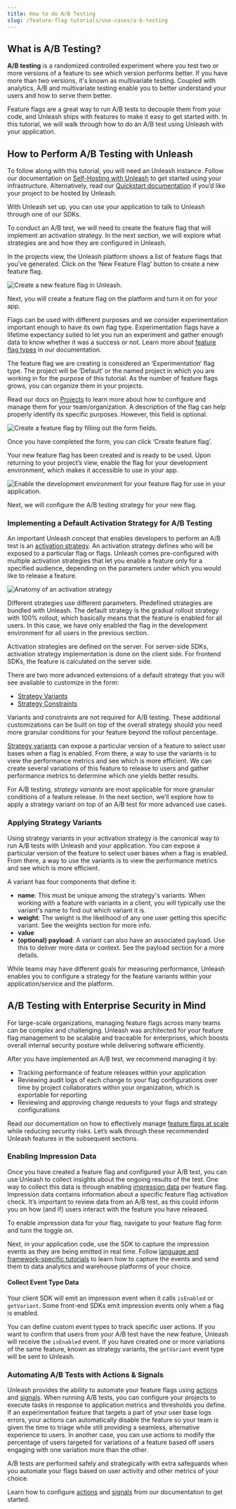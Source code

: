 ```yaml
---
title: How to do A/B Testing
slug: /feature-flag-tutorials/use-cases/a-b-testing
---
```


## What is A/B Testing?

**A/B testing** is a randomized controlled experiment where you test two or more versions of a feature to see which version performs better. If you have more than two versions, it's known as multivariate testing. Coupled with analytics, A/B and multivariate testing enable you to better understand your users and how to serve them better.

Feature flags are a great way to run A/B tests to decouple them from your code, and Unleash ships with features to make it easy to get started with. In this tutorial, we will walk through how to do an A/B test using Unleash with your application.

## How to Perform A/B Testing with Unleash

To follow along with this tutorial, you will need an Unleash instance. Follow our documentation on [Self-Hosting with Unleash](/using-unleash/deploy/getting-started) to get started using your infrastructure. Alternatively, read our [Quickstart documentation](/quickstart) if you’d like your project to be hosted by Unleash.

With Unleash set up, you can use your application to talk to Unleash through one of our SDKs.

To conduct an A/B test, we will need to create the feature flag that will implement an activation strategy. In the next section, we will explore what strategies are and how they are configured in Unleash.

In the projects view, the Unleash platform shows a list of feature flags that you’ve generated. Click on the ‘New Feature Flag' button to create a new feature flag.

![Create a new feature flag in Unleash.](/img/react-tutorial-create-new-flag.png)

Next, you will create a feature flag on the platform and turn it on for your app.

Flags can be used with different purposes and we consider experimentation important enough to have its own flag type. Experimentation flags have a lifetime expectancy suited to let you run an experiment and gather enough data to know whether it was a success or not. Learn more about [feature flag types](/reference/feature-toggle-types) in our documentation.

The feature flag we are creating is considered an ‘Experimentation’ flag type. The project will be ‘Default’ or the named project in which you are working in for the purpose of this tutorial. As the number of feature flags grows, you can organize them in your projects.

Read our docs on [Projects](/reference/projects) to learn more about how to configure and manage them for your team/organization. A description of the flag can help properly identify its specific purposes. However, this field is optional.

![Create a feature flag by filling out the form fields.](/img/react-tutorial-create-flag-form.png)

Once you have completed the form, you can click ‘Create feature flag’.

Your new feature flag has been created and is ready to be used. Upon returning to your project’s view, enable the flag for your development environment, which makes it accessible to use in your app.

![Enable the development environment for your feature flag for use in your application.](/img/tutorial-enable-dev-env.png)

Next, we will configure the A/B testing strategy for your new flag.

### Implementing a Default Activation Strategy for A/B Testing

An important Unleash concept that enables developers to perform an A/B test is an [activation strategy](/reference/activation-strategies). An activation strategy defines who will be exposed to a particular flag or flags. Unleash comes pre-configured with multiple activation strategies that let you enable a feature only for a specified audience, depending on the parameters under which you would like to release a feature.

![Anatomy of an activation strategy](/img/anatomy-of-unleash-strategy.png)

Different strategies use different parameters. Predefined strategies are bundled with Unleash. The default strategy is the gradual rollout strategy with 100% rollout, which basically means that the feature is enabled for all users. In this case, we have only enabled the flag in the development environment for all users in the previous section.

Activation strategies are defined on the server. For server-side SDKs, activation strategy implementation is done on the client side. For frontend SDKs, the feature is calculated on the server side.

There are two more advanced extensions of a default strategy that you will see available to customize in the form:

-   [Strategy Variants](/reference/strategy-variants)
-   [Strategy Constraints](/reference/strategy-constraints)

Variants and constraints are not required for A/B testing. These additional customizations can be built on top of the overall strategy should you need more granular conditions for your feature beyond the rollout percentage.

[Strategy variants](/reference/strategy-variants) can expose a particular version of a feature to select user bases when a flag is enabled. From there, a way to use the variants is to view the performance metrics and see which is more efficient. We can create several variations of this feature to release to users and gather performance metrics to determine which one yields better results.

For A/B testing, _strategy variants_ are most applicable for more granular conditions of a feature release. In the next section, we’ll explore how to apply a strategy variant on top of an A/B test for more advanced use cases.

### Applying Strategy Variants

Using strategy variants in your activation strategy is the canonical way to run A/B tests with Unleash and your application. You can expose a particular version of the feature to select user bases when a flag is enabled. From there, a way to use the variants is to view the performance metrics and see which is more efficient.

A variant has four components that define it:

-   **name**: This must be unique among the strategy's variants. When working with a feature with variants in a client, you will typically use the variant's name to find out which variant it is.
-   **weight**: The weight is the likelihood of any one user getting this specific variant. See the weights section for more info.
-   **value**
-   **(optional) payload**: A variant can also have an associated payload. Use this to deliver more data or context. See the payload section for a more details.

While teams may have different goals for measuring performance, Unleash enables you to configure a strategy for the feature variants within your application/service and the platform.

## A/B Testing with Enterprise Security in Mind

For large-scale organizations, managing feature flags across many teams can be complex and challenging. Unleash was architected for your feature flag management to be scalable and traceable for enterprises, which boosts overall internal security posture while delivering software efficiently.

After you have implemented an A/B test, we recommend managing it by:

-   Tracking performance of feature releases within your application
-   Reviewing audit logs of each change to your flag configurations over time by project collaborators within your organization, which is exportable for reporting
-   Reviewing and approving change requests to your flags and strategy configurations

Read our documentation on how to effectively manage [feature flags at scale](/topics/feature-flags/best-practices-using-feature-flags-at-scale) while reducing security risks. Let’s walk through these recommended Unleash features in the subsequent sections.

### Enabling Impression Data

Once you have created a feature flag and configured your A/B test, you can use Unleash to collect insights about the ongoing results of the test. One way to collect this data is through enabling [impression data](/reference/impression-data#impression-event-data) per feature flag. Impression data contains information about a specific feature flag activation check. It’s important to review data from an A/B test, as this could inform you on how (and if) users interact with the feature you have released.

To enable impression data for your flag, navigate to your feature flag form and turn the toggle on.

Next, in your application code, use the SDK to capture the impression events as they are being emitted in real time. Follow [language and framework-specific tutorials](/languages-and-frameworks) to learn how to capture the events and send them to data analytics and warehouse platforms of your choice.

#### Collect Event Type Data

Your client SDK will emit an impression event when it calls `isEnabled` or `getVariant`. Some front-end SDKs emit impression events only when a flag is enabled.

You can define custom event types to track specific user actions. If you want to confirm that users from your A/B test have the new feature, Unleash will receive the `isEnabled` event. If you have created one or more variations of the same feature, known as strategy variants, the `getVariant` event type will be sent to Unleash.

### Automating A/B Tests with Actions & Signals

Unleash provides the ability to automate your feature flags using [actions](/reference/actions) and [signals](/reference/signals). When running A/B tests, you can configure your projects to execute tasks in response to application metrics and thresholds you define. If an experimentation feature that targets a part of your user base logs errors, your actions can automatically disable the feature so your team is given the time to triage while still providing a seamless, alternative experience to users. In another case, you can use actions to modify the percentage of users targeted for variations of a feature based off users engaging with one variation more than the other.

A/B tests are performed safely and strategically with extra safeguards when you automate your flags based on user activity and other metrics of your choice.

Learn how to configure [actions](/reference/actions) and [signals](/reference/signals) from our documentation to get started.
